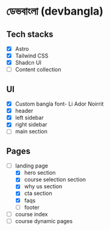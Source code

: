 # ডেভবাংলা (devbangla)

## Tech stacks

- [x] Astro
- [x] Tailwind CSS
- [x] Shadcn UI
- [ ] Content collection

## UI

- [x] Custom bangla font- Li Ador Noirrit
- [x] header
- [x] left sidebar
- [x] right sidebar
- [ ] main section

## Pages

- [ ] landing page
  - [x] hero section
  - [x] course selection section
  - [x] why us section
  - [x] cta section
  - [x] faqs
  - [ ] footer
- [ ] course index
- [ ] course dynamic pages

